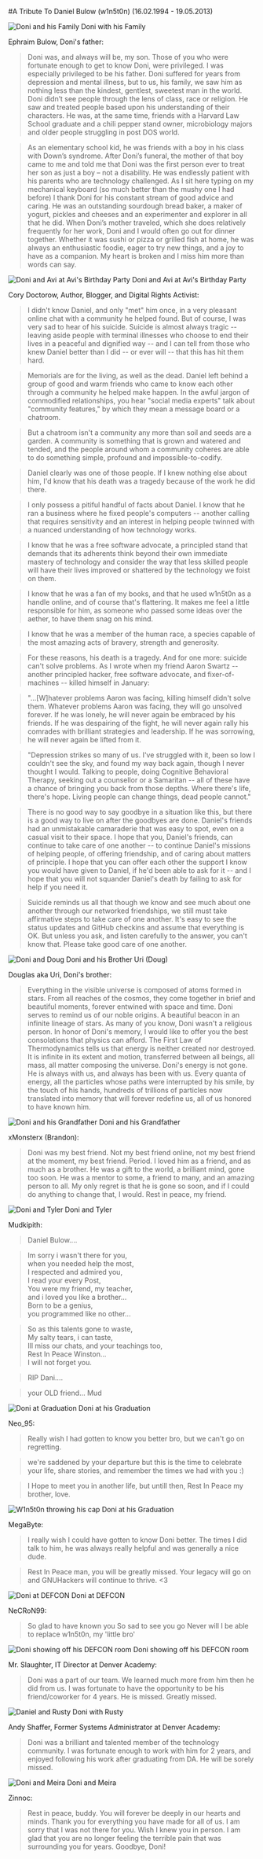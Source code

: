 #A Tribute To Daniel Bulow (w1n5t0n) (16.02.1994 - 19.05.2013)

![Doni and his Family](img/doni_with_family.jpg)
Doni with his Family

Ephraim Bulow, Doni's father: 

>Doni was, and always will be, my son.  Those of you who were fortunate enough to get to know Doni, were privileged.  I was especially privileged to be his father.  Doni suffered for years from depression and mental illness, but to us, his family, we saw him as nothing less than the kindest, gentlest, sweetest man in the world.  Doni didn’t see people through the lens of class, race or religion.  He saw and treated people based upon his understanding of their characters.   He was, at the same time, friends with a Harvard Law School graduate and a chili pepper stand owner, microbiology majors and older people struggling in post DOS world.
 
>As an elementary school kid, he was friends with a boy in his class with Down’s syndrome.  After Doni’s funeral, the mother of that boy came to me and told me that Doni was the first person ever to treat her son as just a boy – not a disability.  He was endlessly patient with his parents who are technology challenged.  As I sit here typing on my mechanical keyboard (so much better than the mushy one I had before) I thank Doni for his constant stream of good advice and caring.  He was an outstanding sourdough bread baker, a maker of yogurt, pickles and cheeses and an experimenter and explorer in all that he did.  When Doni’s mother traveled, which she does relatively frequently for her work, Doni and I would often go out for dinner together.  Whether it was sushi or pizza or grilled fish at home, he was always an enthusiastic foodie, eager to try new things, and a joy to have as a companion.  My heart is broken and I miss him more than words can say.

![Doni and Avi at Avi's Birthday Party](img/doni_and_avi_birthday.jpg)
Doni and Avi at Avi's Birthday Party

Cory Doctorow, Author, Blogger, and Digital Rights Activist: 

>I didn't know Daniel, and only "met" him once, in a very pleasant
online chat with a community he helped found. But of course, I was
very sad to hear of his suicide. Suicide is almost always tragic --
leaving aside people with terminal illnesses who choose to end their
lives in a peaceful and dignified way -- and I can tell from those who
knew Daniel better than I did -- or ever will -- that this has hit
them hard.

>Memorials are for the living, as well as the dead. Daniel left behind
a group of good and warm friends who came to know each other through a
community he helped make happen. In the awful jargon of commodified
relationships, you hear "social media experts" talk about "community
features," by which they mean a message board or a chatroom.

>But a chatroom isn't a community any more than soil and seeds are a
garden. A community is something that is grown and watered and tended,
and the people around whom a community coheres are able to do
something simple, profound and impossible-to-codify.

>Daniel clearly was one of those people. If I knew nothing else about
him, I'd know that his death was a tragedy because of the work he did
there.

>I only possess a pitiful handful of facts about Daniel. I know that he
ran a business where he fixed people's computers -- another calling
that requires sensitivity and an interest in helping people twinned
with a nuanced understanding of how technology works.

>I know that he was a free software advocate, a principled stand that
demands that its adherents think beyond their own immediate mastery of
technology and consider the way that less skilled people will have
their lives improved or shattered by the technology we foist on them.

>I know that he was a fan of my books, and that he used w1n5t0n as a
handle online, and of course that's flattering. It makes me feel a
little responsible for him, as someone who passed some ideas over the
aether, to have them snag on his mind.

>I know that he was a member of the human race, a species capable of
the most amazing acts of bravery, strength and generosity.

>For these reasons, his death is a tragedy. And for one more: suicide
can't solve problems. As I wrote when my friend Aaron Swartz --
another principled hacker, free software advocate, and
fixer-of-machines -- killed himself in January:

>"...[W]hatever problems Aaron was facing, killing himself didn't solve
them. Whatever problems Aaron was facing, they will go unsolved
forever. If he was lonely, he will never again be embraced by his
friends. If he was despairing of the fight, he will never again rally
his comrades with brilliant strategies and leadership. If he was
sorrowing, he will never again be lifted from it.

>"Depression strikes so many of us. I've struggled with it, been so low
I couldn't see the sky, and found my way back again, though I never
thought I would. Talking to people, doing Cognitive Behavioral
Therapy, seeking out a counsellor or a Samaritan -- all of these have
a chance of bringing you back from those depths. Where there's life,
there's hope. Living people can change things, dead people cannot."

>There is no good way to say goodbye in a situation like this, but
there is a good way to live on after the goodbyes are done. Daniel's
friends had an unmistakable camaraderie that was easy to spot, even on
a casual visit to their space. I hope that you, Daniel's friends, can
continue to take care of one another -- to continue Daniel's missions
of helping people, of offering friendship, and of caring about matters
of principle. I hope that you can offer each other the support I know
you would have given to Daniel, if he'd been able to ask for it -- and
I hope that you will not squander Daniel's death by failing to ask for
help if you need it.

>Suicide reminds us all that though we know and see much about one
another through our networked friendships, we still must take
affirmative steps to take care of one another. It's easy to see the
status updates and GitHub checkins and assume that everything is OK.
But unless you ask, and listen carefully to the answer, you can't know
that. Please take good care of one another.

![Doni and Doug](img/w1n5t0n_and_doug.jpg)
Doni and his Brother Uri (Doug)

Douglas aka Uri, Doni's brother: 

>Everything in the visible universe is composed of atoms formed in stars. From all reaches of the cosmos, they come together in brief and beautiful moments, forever entwined with space and time. Doni serves to remind us of our noble origins. A beautiful beacon in an infinite lineage of stars.
>As many of you know, Doni wasn't a religious person. In honor of Doni's memory, I would like to offer you the best consolations that physics can afford. The First Law of Thermodynamics tells us that energy is neither created nor destroyed. It is infinite in its extent and motion, transferred between all beings, all mass, all matter composing the universe. Doni's energy is not gone. He is always with us, and always has been with us. Every quanta of energy, all the particles whose paths were interrupted by his smile, by the touch of his hands, hundreds of trillions of particles now translated into memory that will forever redefine us, all of us honored to have known him.

![Doni and his Grandfather](img/grandpa_and_doni.jpg)
Doni and his Grandfather

xMonsterx (Brandon): 
>Doni was my best friend. Not my best friend online, not my best friend at the moment, my best friend. Period. I loved him as a friend, and as much as a brother. He was a gift to the world, a brilliant mind, gone too soon. He was a mentor to some, a friend to many, and an amazing person to all. My only regret is that he is gone so soon, and if I could do anything to change that, I would. Rest in peace, my friend.

![Doni and Tyler](img/tyler_and_doni.jpg)
Doni and Tyler

Mudkipith: 

>Daniel Bulow....

>Im sorry i wasn't there for you,  
>when you needed help the most,  
>I respected and admired you,  
>I read your every Post,  
>You were my friend, my teacher,  
>and i loved you like a brother...  
>Born to be a genius,  
>you programmed like no other...  

>So as this talents gone to waste,  
>My salty tears, i can taste,  
>Ill miss our chats, and your teachings too,   
>Rest In Peace Winston...  
>I will not forget you.  

>RIP Dani....

>your OLD friend...
>Mud

![Doni at Graduation](img/w1n5t0n_grad_1.jpg)
Doni at his Graduation

Neo_95: 

>Really wish I had gotten to know you better bro, but we can't go on regretting.

>we're saddened by your departure but this is the time to celebrate your life, share
stories, and remember the times we had with you :)

>I Hope to meet you in another life, but untill then, Rest In Peace my brother, love.

![W1n5t0n throwing his cap](img/w1n5t0n_grad_2.jpg)
Doni at his Graduation

MegaByte: 

>I really wish I could have gotten to know Doni better. The times I did talk to him, he was always really helpful and was generally a nice dude.

>Rest In Peace man, you will be greatly missed. Your legacy will go on and GNUHackers will continue to thrive. <3

![Doni at DEFCON](img/doni_at_defcon_1.jpg)
Doni at DEFCON

NeCRoN99: 

>So glad to have known you
>So sad to see you go
>Never will I be able to replace
>w1n5t0n, my 'little bro'

![Doni showing off his DEFCON room](img/doni_at_defcon_room.jpg)
Doni showing off his DEFCON room

Mr. Slaughter, IT Director at Denver Academy: 
>Doni was a part of our team. We learned much more from him then he did from us. I was fortunate to have the opportunity to be his friend/coworker for 4 years. He is missed. Greatly missed.

![Daniel and Rusty](img/w1n5t0n_and_Rusty_3.jpg)
Doni with Rusty

Andy Shaffer, Former Systems Administrator at Denver Academy: 
>Doni was a brilliant and talented member of the technology community. I was fortunate enough to work with him for 2 years, and enjoyed following his work after graduating from DA. He will be sorely missed.

![Doni and Meira](img/doni_and_meira.jpg)
Doni and Meira

Zinnoc: 
>Rest in peace, buddy. You will forever be deeply in our hearts and minds. Thank you for everything you have made for all of us. I am sorry that I was not there for you. Wish I knew you in person. I am glad that you are no longer feeling the terrible pain that was surrounding you for years. Goodbye, Doni!
